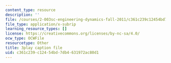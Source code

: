 ```yaml
---
content_type: resource
description: ''
file: /courses/2-003sc-engineering-dynamics-fall-2011/c361c239c12454bd7db4631972ac80d1_mB_rrEN_Ltc.srt
file_type: application/x-subrip
learning_resource_types: []
license: https://creativecommons.org/licenses/by-nc-sa/4.0/
ocw_type: OCWFile
resourcetype: Other
title: 3play caption file
uid: c361c239-c124-54bd-7db4-631972ac80d1
---
```

